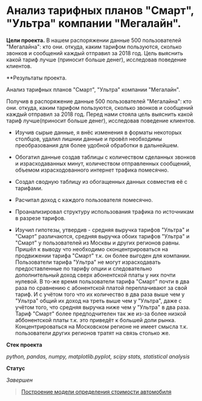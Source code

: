 # Анализ тарифных планов "Смарт", "Ультра" компании "Мегалайн".

**Цели проекта.**
В нашем распоряжении данные 500 пользователей "Мегалайна": кто они. откуда, каким тарифом пользуются, сколько звонков и сообщений каждый отправил за 2018 год.
Цель выяснить какой тариф лучше (приносит больше денег), исследовав поведение клиентов.

**Результаты проекта.

Анализ тарифных планов "Смарт", "Ультра" компании "Мегалайн".

Получив в распоряжение данные 500 пользователей "Мегалайна": кто они. откуда, каким тарифом пользуются, сколько звонков и сообщений каждый отправил за 2018 год.
Перед нами стояла цель выяснить какой тариф лучше(приносит больше денег), исследовав поведение клиентов.
* Изучив сырые данные, я внёс изменения в форматы некоторых столбцов, удалил лишнии данные и провёл необходимы преобразования для более удобной обработки в дальнейшем.

* Обогатил данные создав таблицы с количеством сделанных звонков и израсходаванных минут, количеством отправленных сообщений, объемом израсходованного интернет трафика помесячно.

* Создал сводную таблицу из обогащенных данных совместив её с тарифами.

* Расчитал доход с каждого пользователя помесячно.

* Проанализировал структуру использования трафика по источникам в разрезе тарифов.

* Изучил гипотезы, утвердив - средняя выручка тарифов "Ультра" и "Смарт" различаются, средняя выручка обоих тарифов "Ультра" и "Смарт" у 
пользователей из Москвы и других регионов равны. Пришёл к выводу что необходимо сконцентрироваться на продвижении тарифа "Смарт" т.к. он более
выгоден для компании. Пользователи тарифа "Ультра" не могут израсходавать предоставленные по тарифу опции и следовательно дополнительный доход
сверх абонентской платы у них почти нулевой. В то-же время пользователи тарифа "Смарт" почти в два раза по сравнению с абонентской платой переплачивают
за свой тариф. И с учётом того что их количество в два раза выше чем у "Ультра" общий их доход на треть выше чем у "Ультра", даже с учётом того, что средняя выручка
ниже чем у "Ультра" в два раза. Тариф "Смарт" более предподчителен так же из-за более низкой аббонентской платы т.к. это приведёт к большей доли рынка. 
Концентрироваться на Московском регионе не имеет смысла т.к. пользователи других регионов тратят на связь столько же.

**Стек проекта**

_python, pandas, numpy, matplotlib.pyplot, scipy stats, statistical analysis_

**Статус**

_Завершен_

> [Построение модели определения стоимости автомобиля](https://github.com/Mikhail-9/yandex_projects_praktimum/blob/master/tariff_data_analyst/tariff_data_analyst.ipynb)
